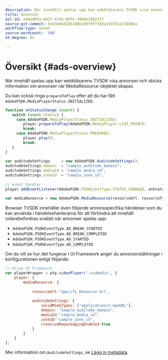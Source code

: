 ```yaml
---
description: När innehåll spelas upp kan webbläsarens TVSDK visa annonser och skicka information om annonser när MediaResource-objektet skapas.
title: Annonser
exl-id: a44ad0fa-841f-474b-89f4-39666190231f
source-git-commit: be43bbbd1051886c8979ff590a3197b2a7249b6a
workflow-type: tm+mt
source-wordcount: '100'
ht-degree: 0%

---
```


# Översikt {#ads-overview}

När innehåll spelas upp kan webbläsarens TVSDK visa annonser och skicka information om annonser när MediaResource-objektet skapas.

Du kan också ringa `prepareToPlay` efter att du har fått `AdobePSDK.MediaPlayerStatus.INITIALIZED`.

```js
function onStatusChange (event) { 
   switch (event.status) { 
     case AdobePSDK.MediaPlayerStatus.INITIALIZED: 
        player.prepareToPlay(AdobePSDK.MediaPlayer.LIVE_POINT); 
        break; 
     case AdobePSDK.MediaPlayerStatus.PREPARED: 
        player.play(); 
        break; 
   } 
} 
 
var auditudeSettings     = new AdobePSDK.AuditudeSettings(); 
auditudeSettings.domain  = "sample_auditude_domain"; 
auditudeSettings.mediaId = "sample_media_id"; 
auditudeSettings.zoneId  = "sample_zone_id"; 
 
// event handler 
player.addEventListener(AdobePSDK.PSDKEventType.STATUS_CHANGED, onStatusChange); 
 
var mediaResource = new AdobePSDK.MediaResource(resourceUrl, resourceType, auditudeSettings, false);
```

Browser TVSDK innehåller även följande annonsspecifika händelser som du kan använda i händelsehanterarna för att förhindra att innehåll vidarebefordras snabbt när annonser spelas upp:

* `AdobePSDK.PSDKEventType.AD_BREAK_STARTED`
* `AdobePSDK.PSDKEventType.AD_BREAK_COMPLETED`
* `AdobePSDK.PSDKEventType.AD_STARTED`
* `AdobePSDK.PSDKEventType.AD_COMPLETED`

Om du vill se hur det fungerar i UI Framework anger du annonsinställningar i konfigurationen enligt följande:

```js
// Using UI Framework 
var playerWrapper = ptp.videoPlayer('.videoDiv', { 
    player: { 
        mediaResource: { 
 
            resourceUrl:'Specify Resource Url', 
 
            auditudeSettings: { 
                validMimeTypes: ["application/x-mpeURL"], 
                domain: "Sample_auditude_domain", 
                mediaId:"sample_media_id", 
                zoneID:"sample_zone_id", 
                creativeRepackagingEnabled:true 
            } 
        } 
    } 
}; 
```

Mer information om `AuditudeSettings`, se [Lägg in metadata](../../ad-insertion/ad-insertion-metadata/c-psdk-browser-tvsdk-2.4-ad-insertion-metadata.md).
